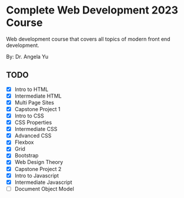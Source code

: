 # Complete Web Development 2023 Course

Web development course that covers all topics of modern front end development.

By: Dr. Angela Yu

## TODO

- [x] Intro to HTML
- [x] Intermediate HTML
- [x] Multi Page Sites
- [x] Capstone Project 1
- [x] Intro to CSS
- [x] CSS Properties
- [x] Intermediate CSS
- [x] Advanced CSS
- [x] Flexbox
- [x] Grid
- [x] Bootstrap
- [x] Web Design Theory
- [x] Capstone Project 2
- [x] Intro to Javascript
- [x] Intermediate Javascript
- [ ] Document Object Model
